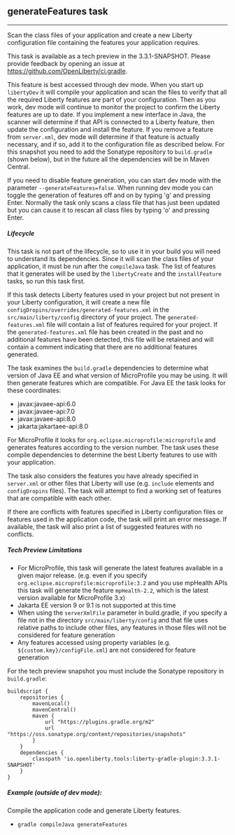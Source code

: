 ## generateFeatures task
---
Scan the class files of your application and create a new Liberty configuration file containing the features your application requires.

This task is available as a tech preview in the 3.3.1-SNAPSHOT. Please provide feedback by opening an issue at https://github.com/OpenLiberty/ci.gradle.

This feature is best accessed through dev mode. When you start up `libertyDev` it will compile your application and scan the files to verify that all the required Liberty features are part of your configuration. Then as you work, dev mode will continue to monitor the project to confirm the Liberty features are up to date. If you implement a new interface in Java, the scanner will determine if that API is connected to a Liberty feature, then update the configuration and install the feature. If you remove a feature from `server.xml`, dev mode will determine if that feature is actually necessary, and if so, add it to the configuration file as described below. For this snapshot you need to add the Sonatype repository to `build.gradle` (shown below), but in the future all the dependencies will be in Maven Central.

If you need to disable feature generation, you can start dev mode with the parameter `--generateFeatures=false`. When running dev mode you can toggle the generation of features off and on by typing 'g' and pressing Enter. Normally the task only scans a class file that has just been updated but you can cause it to rescan all class files by typing 'o' and pressing Enter.

##### Lifecycle

This task is not part of the lifecycle, so to use it in your build you will need to understand its dependencies. Since it will scan the class files of your application, it must be run after the `compileJava` task. The list of features that it generates will be used by the `libertyCreate` and the `installFeature` tasks, so run this task first.

If this task detects Liberty features used in your project but not present in your Liberty configuration, it will create a new file `configDropins/overrides/generated-features.xml` in the `src/main/liberty/config` directory of your project. The `generated-features.xml` file will contain a list of features required for your project. If the `generated-features.xml` file has been created in the past and no additional features have been detected, this file will be retained and will contain a comment indicating that there are no additional features generated.

The task examines the `build.gradle` dependencies to determine what version of Java EE and what version of MicroProfile you may be using. It will then generate features which are compatible. For Java EE the task looks for these coordinates:
* javax:javaee-api:6.0
* javax:javaee-api:7.0
* javax:javaee-api:8.0
* jakarta:jakartaee-api:8.0

For MicroProfile it looks for `org.eclipse.microprofile:microprofile` and generates features according to the version number. The task uses these compile dependencies to determine the best Liberty features to use with your application. 

The task also considers the features you have already specified in `server.xml` or other files that Liberty will use (e.g. `include` elements and `configDropins` files). The task will attempt to find a working set of features that are compatible with each other.

If there are conflicts with features specified in Liberty configuration files or features used in the application code, the task will print an error message. If available, the task will also print a list of suggested features with no conflicts.

##### Tech Preview Limitations
 
* For MicroProfile, this task will generate the latest features available in a given major release. (e.g. even if you specify `org.eclipse.microprofile:microprofile:3.2` and you use mpHealth APIs this task will generate the feature `mpHealth-2.2`, which is the latest version available for MicroProfile 3.x)
* Jakarta EE version 9 or 9.1 is not supported at this time
* When using the `serverXmlFile` parameter in build.gradle, if you specify a file not in the directory `src/main/liberty/config` and that file uses relative paths to include other files, any features in those files will not be considered for feature generation
* Any features accessed using property variables (e.g. `${custom.key}/configFile.xml`) are not considered for feature generation

For the tech preview snapshot you must include the Sonatype repository in `build.gradle`:
```
buildscript {
    repositories {
        mavenLocal()
        mavenCentral()
        maven {
            url "https://plugins.gradle.org/m2"
            url "https://oss.sonatype.org/content/repositories/snapshots"
        }
    }
    dependencies {
        classpath 'io.openliberty.tools:liberty-gradle-plugin:3.3.1-SNAPSHOT'
    }
}
```

##### Example (outside of dev mode):

Compile the application code and generate Liberty features.

* `gradle compileJava generateFeatures`

